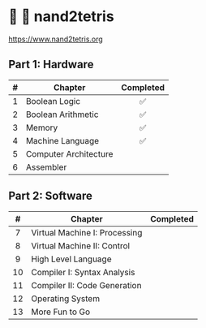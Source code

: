 # 🔌 🧱 nand2tetris

<https://www.nand2tetris.org>

## Part 1: Hardware

|  #  | Chapter               | Completed |
| :-: | --------------------- | :-------: |
|  1  | Boolean Logic         |    ✅     |
|  2  | Boolean Arithmetic    |    ✅     |
|  3  | Memory                |    ✅     |
|  4  | Machine Language      |    ✅     |
|  5  | Computer Architecture |           |
|  6  | Assembler             |           |

## Part 2: Software

|  #  | Chapter                       | Completed |
| :-: | ----------------------------- | :-------: |
|  7  | Virtual Machine I: Processing |           |
|  8  | Virtual Machine II: Control   |           |
|  9  | High Level Language           |           |
| 10  | Compiler I: Syntax Analysis   |           |
| 11  | Compiler II: Code Generation  |           |
| 12  | Operating System              |           |
| 13  | More Fun to Go                |           |
